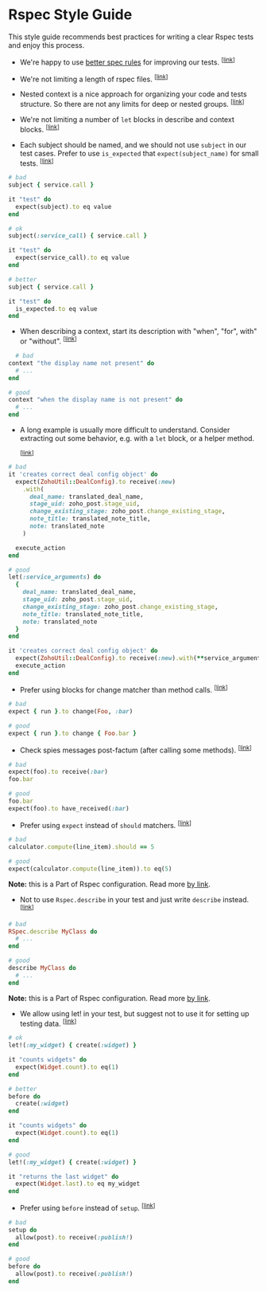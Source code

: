 # Rspec Style Guide

This style guide recommends best practices for writing a clear Rspec tests and enjoy this process.

* <a name="rspec-betterrspec"></a>
  We're happy to use [better spec rules](http://www.betterspecs.org/) for improving our tests.
  <sup>[[link](#rspec-betterrspec)]</sup>

* <a name="rspec-file-length"></a>
  We're not limiting a length of rspec files.
  <sup>[[link](#rspec-file-length)]</sup>

* <a name="rspec-nested-groups"></a>
  Nested context is a nice approach for organizing your code and tests structure.
  So there are not any limits for deep or nested groups.
  <sup>[[link](#rspec-nested-groups)]</sup>

* <a name="rspec-let-count"></a>
  We're not limiting a number of `let` blocks in describe and context blocks.
  <sup>[[link](#rspec-let-count)]</sup>

* <a name="rspec-subject"></a>
  Each subject should be named, and we should not use `subject` in our test cases.
  Prefer to use `is_expected` that `expect(subject_name)` for small tests.
  <sup>[[link](#rspec-subject)]</sup>

```ruby
# bad
subject { service.call }

it "test" do
  expect(subject).to eq value
end

# ok
subject(:service_call) { service.call }

it "test" do
  expect(service_call).to eq value
end

# better
subject { service.call }

it "test" do
  is_expected.to eq value
end
```

* <a name="rspec-context-wording"></a>
  When describing a context, start its description with "when", "for", with" or "without".
  <sup>[[link](#rspec-context-wording)]</sup>

```ruby
  # bad
context "the display name not present" do
  # ...
end

# good
context "when the display name is not present" do
  # ...
end
```

* <a name="rspec-example-length"></a>
 A long example is usually more difficult to understand. Consider extracting out some behavior, e.g. with a `let` block, or a helper method.

  <sup>[[link](#rspec-example-length)]</sup>

```ruby
# bad
it 'creates correct deal config object' do
  expect(ZohoUtil::DealConfig).to receive(:new)
    .with(
      deal_name: translated_deal_name,
      stage_uid: zoho_post.stage_uid,
      change_existing_stage: zoho_post.change_existing_stage,
      note_title: translated_note_title,
      note: translated_note
    )

  execute_action
end

# good
let(:service_arguments) do
  {
    deal_name: translated_deal_name,
    stage_uid: zoho_post.stage_uid,
    change_existing_stage: zoho_post.change_existing_stage,
    note_title: translated_note_title,
    note: translated_note
  }
end

it 'creates correct deal config object' do
  expect(ZohoUtil::DealConfig).to receive(:new).with(**service_arguments)
  execute_action
end
```

* <a name="rspec-expect-change"></a>
  Prefer using blocks for change matcher than method calls.
  <sup>[[link](#rspec-expect-change)]</sup>

```ruby
# bad
expect { run }.to change(Foo, :bar)

# good
expect { run }.to change { Foo.bar }
```

* <a name="rspec-message-spies"></a>
  Check spies messages post-factum (after calling some methods).
  <sup>[[link](#rspec-message-spies)]</sup>

```ruby
# bad
expect(foo).to receive(:bar)
foo.bar

# good
foo.bar
expect(foo).to have_received(:bar)
```

* <a name="rspec-prefer-expect"></a>
  Prefer using `expect` instead of `should` matchers.
  <sup>[[link](#rspec-prefer-expect)]</sup>

```ruby
# bad
calculator.compute(line_item).should == 5

# good
expect(calculator.compute(line_item)).to eq(5)
```

**Note:** this is a Part of Rspec configuration. Read more [by link](https://github.com/rubocop-hq/rubocop-rspec#enforcing-should-vs-expect-syntax).

* <a name="rspec-top-rspec"></a>
  Not to use `Rspec.describe` in your test and just write `describe` instead.
  <sup>[[link](#rspec-top-rspec)]</sup>

```ruby
# bad
RSpec.describe MyClass do
  # ...
end

# good
describe MyClass do
  # ...
end
```

**Note:** this is a Part of Rspec configuration. Read more [by link](https://github.com/rubocop-hq/rubocop-rspec#enforcing-an-explicit-rspec-receiver-for-top-level-methods-disabling-monkey-patching).

* <a name="rspec-let-setup"></a>
  We allow using let! in your test, but suggest not to use it for setting up testing data.
  <sup>[[link](#rspec-let-setup)]</sup>

```ruby
# ok
let!(:my_widget) { create(:widget) }

it "counts widgets" do
  expect(Widget.count).to eq(1)
end

# better
before do
  create(:widget)
end

it "counts widgets" do
  expect(Widget.count).to eq(1)
end

# good
let!(:my_widget) { create(:widget) }

it "returns the last widget" do
  expect(Widget.last).to eq my_widget
end
```

* <a name="rspec-prefer-before"></a>
  Prefer using `before` instead of `setup`.
  <sup>[[link](#rspec-prefer-before)]</sup>

```ruby
# bad
setup do
  allow(post).to receive(:publish!)
end

# good
before do
  allow(post).to receive(:publish!)
end
```
